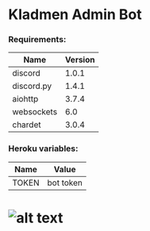 # Kladmen Admin Bot

### Requirements:

|Name             |Version |
|-----------------|--------|
|discord          |1.0.1   |
|discord.py       |1.4.1   |
|aiohttp          |3.7.4   |
|websockets       |6.0     |
|chardet          |3.0.4   |

### Heroku variables:
|Name |Value    |
|-----|---------|
|TOKEN|bot token|


# ![alt text](https://github.com/Kladmen228/Kladmen_Admin/blob/master/images/gg.jpg)
